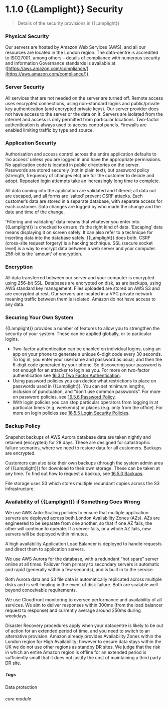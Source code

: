 # 1.1.0 {{Lamplight}} Security

> Details of the security provisions in {{Lamplight}}



### Physical Security

Our servers are hosted by Amazon Web Services (AWS), and all our resources are located in the London region.  The data-centre is accredited to ISO27001, among others – details of compliance with numerous security and Information Governance standards is available at ([https://aws.amazon.com/compliance/](https://aws.amazon.com/compliance/)).

### Server Security

All services that are not needed on the server are turned off. Remote access uses encrypted connections, using non-standard logins and public/private key authentication (and encrypted private keys). Our server provider does not have access to the server or the data on it. Servers are isolated from the internet and access is only permitted from particular locations.  Two-factor authentication is always used to access control panels.  Firewalls are enabled limiting traffic by type and source.

### Application Security

Authorisation and access control across the entire application defaults to ‘no access’ unless you are logged in and have the appropriate permissions. No application code is located in public directories on the server. Passwords are stored securely (not in plain text), but password policy (strength, frequency of changes etc) are for the customer to decide and adopt.  Repeated login attempts take an increasingly long time to complete.

All data coming into the application are validated and filtered; all data out are escaped, and all forms are ‘salted’ prevent CSRF attacks.  Each customer’s data are stored in a separate database, with separate access for each customer.  Data changes are logged by who made the change and the date and time of the change.

   'Filtering and validating' data means that whatever you enter into {{Lamplight}} is checked to ensure it’s the right kind of data. ‘Escaping’ data means displaying it on screen safely. It can also refer to a technique for inserting data into the database safely. {{Lamplight}} does both. CSRF (cross-site request forgery) is a hacking technique. SSL (secure socket level) is a way to encrypt data between a web server and your computer. 256-bit is the ‘amount’ of encryption.

### Encryption

All data transferred between our server and your computer is encrypted using 256-bit SSL.  Databases are encrypted on disk, as are backups, using AWS standard key management.  Files uploaded are stored on AWS S3 and are encrypted at rest.  Our servers are located in a VPC private network meaning traffic between them is isolated.  Amazon do not have access to any data.

### Securing Your Own System

{{Lamplight}} provides a number of features to allow you to strengthen the security of your system.  These can be applied globally, or to particular logins.  

- Two-factor authentication can be enabled on individual logins, using an app on your phone to generate a unique 6-digit code every 30 seconds. To log in, you enter your username and password as usual, and then the 6-digit code generated by your phone.  So discovering your password is not enough for an attacker to login as you. For more on two-factor authentication see [16.3.0  Two Factor Authentication](/help/index/p/16.3.0).
- Using password policies you can decide what restrictions to place on passwords used in {{Lamplight}}.  You can set minimum lengths, inclusion of punctuation, and “don’t use common passwords”. For more on password policies, see [16.5.6 Password Policy](help/index/p/16.5.6).
- With login policies you can stop particular operators from logging in at particular times (e.g. weekends) or places (e.g. only from the office). For more on login policies see [16.5.5 Login Security Policies](help/index/p/16.5.5).

### Backup Policy

Snapshot backups of AWS Aurora database data are taken nightly and retained (encrypted) for 28 days.  These are designed for catastrophic failure scenarios, where we need to restore data for all customers.  Backups are encrypted.

Customers can also take their own backups (through the system admin area of {{Lamplight}}) for download to their own storage.  These can be taken at any time. To find out how to request a backup, see [16.5.0 Backups](help/index/p/16.5.0).

File storage uses S3 which stores multiple redundant copies across the S3 infrastructure.

### Availability of {{Lamplight}} if Something Goes Wrong

We use AWS Auto-Scaling policies to ensure that multiple application servers are deployed across both London Availability Zones (AZs).  AZs are engineered to be separate from one another, so that if one AZ fails, the other will continue to operate.  If a server fails, or a whole AZ fails, new servers will be deployed within minutes.

A high availability Application Load Balancer is deployed to handle requests and direct them to application servers.

We use AWS Aurora for the database, with a redundant “hot spare” server online at all times.  Failover from primary to secondary servers is automatic and rapid (generally within a few seconds), and is built in to the service.

Both Aurora data and S3 file data is automatically replicated across multiple disks and is self-healing in the event of disk failure.  Both are scalable well beyond conceivable requirements.

We use Cloudfront monitoring to oversee performance and availability of all services.  We aim to deliver responses within 300ms (from the load balancer request to response) and currently average around 250ms during weekdays.

Disaster Recovery procedures apply when your datacentre is likely to be out of action for an extended period of time, and you need to switch to an alternative provision. Amazon already provides Availability Zones within the London region for High Availability; however to ensure data stays within the UK we do not use other regions as standby DR sites. We judge that the risk in which an entire Amazon region is offline for an extended period is sufficiently small that it does not justify the cost of maintaining a third party DR site.


##### Tags
Data protection


###### core module
